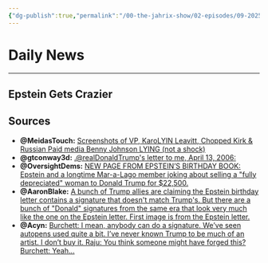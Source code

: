 ```yaml
---
{"dg-publish":true,"permalink":"/00-the-jahrix-show/02-episodes/09-2025/09-09-2025/","tags":["jahrixshow","politics","dailynews","trump2025","epstein"],"created":"2025-09-09T06:34:46.870-04:00","updated":"2025-09-09T06:46:32.018-04:00"}
---
```


# Daily News
---
## Epstein Gets Crazier
## Sources
  - **@MeidasTouch:** [Screenshots of VP, KaroLYIN Leavitt, Chopped Kirk & Russian Paid media Benny Johnson LYING (not a shock)](https://x.com/MeidasTouch/status/1965199508423508117)  
  - **@gtconway3d:** [.@realDonaldTrump's letter to me, April 13, 2006:](https://x.com/gtconway3d/status/1965161506343108998)  
  - **@OversightDems:** [NEW PAGE FROM EPSTEIN’S BIRTHDAY BOOK: Epstein and a longtime Mar-a-Lago member joking about selling a "fully depreciated" woman to Donald Trump for $22,500.](https://x.com/OversightDems/status/1965175322590237091)  
  - **@AaronBlake:** [A bunch of Trump allies are claiming the Epstein birthday letter contains a signature that doesn't match Trump's. But there are a bunch of "Donald" signatures from the same era that look very much like the one on the Epstein letter. First image is from the Epstein letter.](https://x.com/AaronBlake/status/1965145695939428807) 
  - **@Acyn:** [Burchett: I mean, anybody can do a signature. We’ve seen autopens used quite a bit. I’ve never known Trump to be much of an artist. I don’t buy it. Raju: You think someone might have forged this? Burchett: Yeah…](https://x.com/Acyn/status/1965221247182373375)  
